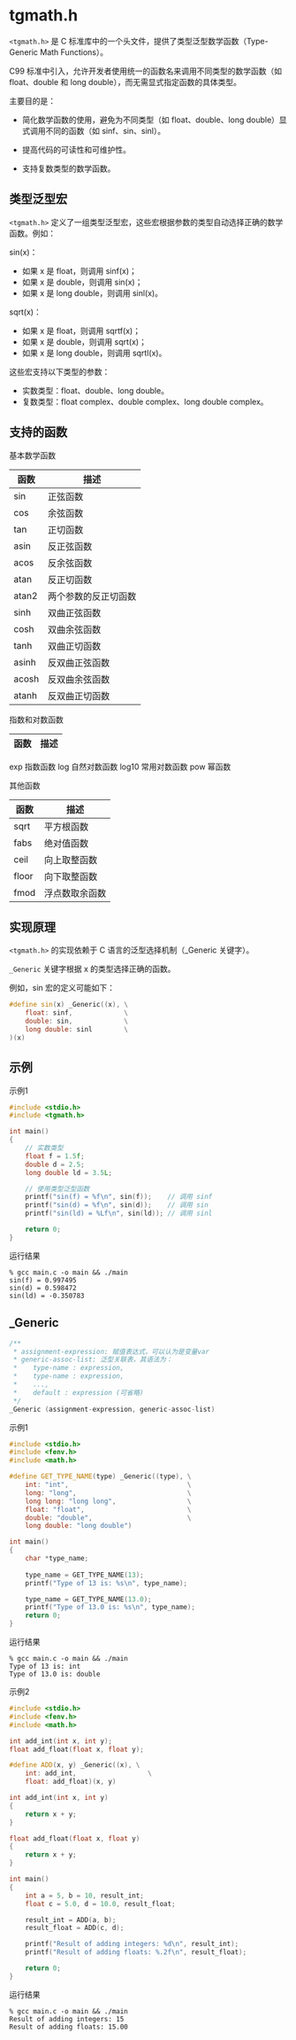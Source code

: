 # tgmath.h

`<tgmath.h>` 是 C 标准库中的一个头文件，提供了类型泛型数学函数（Type-Generic Math Functions）。

C99 标准中引入，允许开发者使用统一的函数名来调用不同类型的数学函数（如 float、double 和 long double），而无需显式指定函数的具体类型。

主要目的是：

- 简化数学函数的使用，避免为不同类型（如 float、double、long double）显式调用不同的函数（如 sinf、sin、sinl）。

- 提高代码的可读性和可维护性。

- 支持复数类型的数学函数。

## 类型泛型宏

`<tgmath.h>` 定义了一组类型泛型宏，这些宏根据参数的类型自动选择正确的数学函数。例如：

sin(x)：
- 如果 x 是 float，则调用 sinf(x)；
- 如果 x 是 double，则调用 sin(x)；
- 如果 x 是 long double，则调用 sinl(x)。

sqrt(x)：

- 如果 x 是 float，则调用 sqrtf(x)；
- 如果 x 是 double，则调用 sqrt(x)；
- 如果 x 是 long double，则调用 sqrtl(x)。

这些宏支持以下类型的参数：

- 实数类型：float、double、long double。
- 复数类型：float complex、double complex、long double complex。

## 支持的函数

基本数学函数

|函数 | 描述
|-|-
sin |正弦函数
cos |余弦函数
tan |正切函数
asin   | 反正弦函数
acos   | 反余弦函数
atan   | 反正切函数
atan2  | 两个参数的反正切函数
sinh   | 双曲正弦函数
cosh   | 双曲余弦函数
tanh   | 双曲正切函数
asinh  | 反双曲正弦函数
acosh  | 反双曲余弦函数
atanh  | 反双曲正切函数

指数和对数函数

|函数 | 描述
|-|-
exp 指数函数
log 自然对数函数
log10   常用对数函数
pow 幂函数

其他函数

|函数 | 描述
|-|-
sqrt   | 平方根函数
fabs   | 绝对值函数
ceil   | 向上取整函数
floor  | 向下取整函数
fmod   | 浮点数取余函数

## 实现原理

`<tgmath.h>` 的实现依赖于 C 语言的泛型选择机制（_Generic 关键字）。

`_Generic` 关键字根据 x 的类型选择正确的函数。

例如，sin 宏的定义可能如下：

```cpp
#define sin(x) _Generic((x), \
    float: sinf,             \
    double: sin,             \
    long double: sinl        \
)(x)
```

## 示例

示例1

```cpp
#include <stdio.h>
#include <tgmath.h>

int main()
{
    // 实数类型
    float f = 1.5f;
    double d = 2.5;
    long double ld = 3.5L;

    // 使用类型泛型函数
    printf("sin(f) = %f\n", sin(f));    // 调用 sinf
    printf("sin(d) = %f\n", sin(d));    // 调用 sin
    printf("sin(ld) = %Lf\n", sin(ld)); // 调用 sinl

    return 0;
}
```

运行结果

```shell
% gcc main.c -o main && ./main
sin(f) = 0.997495
sin(d) = 0.598472
sin(ld) = -0.350783
```

## _Generic

```cpp
/**
 * assignment-expression: 赋值表达式，可以认为是变量var
 * generic-assoc-list: 泛型关联表，其语法为：
 *    type-name : expression, 
 *    type-name : expression, 
 *    ..., 
 *    default : expression (可省略)
 */
_Generic (assignment-expression, generic-assoc-list)
```

示例1

```cpp
#include <stdio.h>
#include <fenv.h>
#include <math.h>

#define GET_TYPE_NAME(type) _Generic((type), \
    int: "int",                              \
    long: "long",                            \
    long long: "long long",                  \
    float: "float",                          \
    double: "double",                        \
    long double: "long double")

int main()
{
    char *type_name;
    
    type_name = GET_TYPE_NAME(13);
    printf("Type of 13 is: %s\n", type_name);

    type_name = GET_TYPE_NAME(13.0);
    printf("Type of 13.0 is: %s\n", type_name);
    return 0;
}
```

运行结果

```shell
% gcc main.c -o main && ./main
Type of 13 is: int
Type of 13.0 is: double
```

示例2

```cpp
#include <stdio.h>
#include <fenv.h>
#include <math.h>

int add_int(int x, int y);
float add_float(float x, float y);

#define ADD(x, y) _Generic((x), \
    int: add_int,                  \
    float: add_float)(x, y)

int add_int(int x, int y)
{
    return x + y;
}

float add_float(float x, float y)
{
    return x + y;
}

int main()
{
    int a = 5, b = 10, result_int;
    float c = 5.0, d = 10.0, result_float;

    result_int = ADD(a, b);
    result_float = ADD(c, d);

    printf("Result of adding integers: %d\n", result_int);
    printf("Result of adding floats: %.2f\n", result_float);

    return 0;
}
```

运行结果

```shell
% gcc main.c -o main && ./main
Result of adding integers: 15
Result of adding floats: 15.00
```
